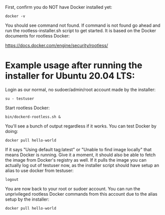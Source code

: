First, confirm you do NOT have Docker installed yet:


    docker -v


You should see command not found. If command is not found go ahead and run the rootless-installer.sh script to get started. It is based on the Docker documents for rootless Docker:

https://docs.docker.com/engine/security/rootless/


# Example usage after running the installer for Ubuntu 20.04 LTS:


Login as our normal, no sudoer/admin/root account made by the installer:


    su - testuser


Start rootless Docker:


    bin/dockerd-rootless.sh &


You'll see a bunch of output regardless if it works. You can test Docker by doing:


    docker pull hello-world


If it says "Using default tag:latest" or "Unable to find image locally" that means Docker is running. Give it a moment, it should also be able to fetch the image from Docker's registry as well. If it pulls the image you can actually log out of testuser now, as the installer script should have setup an alias to use docker from testuser:


    logout


You are now back to your root or sudoer account. You can run the unprivileged rootless Docker commands from this account due to the alias setup by the installer:


    docker pull hello-world
